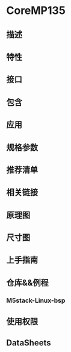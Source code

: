 # CoreMP135

## 描述


## 特性


## 接口


## 包含


## 应用


## 规格参数


## 推荐清单


## 相关链接


## 原理图


## 尺寸图


## 上手指南


## 仓库&&例程

### M5stack-Linux-bsp


## 使用权限

## DataSheets



